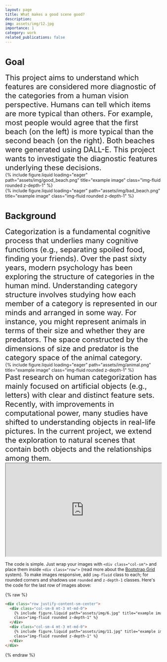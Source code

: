```yaml
---
layout: page
title: What makes a good scene good?
description:
img: assets/img/12.jpg
importance: 1
category: work
related_publications: false
---
```


# Goal

<span style="font-size:24px">
This project aims to understand which features are considered more diagnostic of the categories from a human vision perspective. Humans can tell which items are more typical than others. For example, most people would agree that the first beach (on the left) is more typical than the second beach (on the right). Both beaches were generated using DALL-E. This project wants to investigate the diagnostic features underlying these decisions.
</span>
<div class="row">
    <div class="col-sm mt-3 mt-md-0">
        {% include figure.liquid loading="eager" path="assets/img/good_beach.png" title="example image" class="img-fluid rounded z-depth-1" %}
    </div>
    <div class="col-sm mt-3 mt-md-0">
        {% include figure.liquid loading="eager" path="assets/img/bad_beach.png" title="example image" class="img-fluid rounded z-depth-1" %}
    </div>
</div>

# Background

<span style="font-size:24px">
Categorization is a fundamental cognitive process that underlies many cognitive functions (e.g., separating spoiled food, finding your friends). Over the past sixty years, modern psychology has been exploring the structure of categories in the human mind. Understanding category structure involves studying how each member of a category is represented in our minds and arranged in some way. For instance, you might represent animals in terms of their size and whether they are predators. The space constructed by the dimensions of size and predator is the category space of the animal category.
</span>
<div class="row">
    <div class="col-sm mt-3 mt-md-0">
        {% include figure.liquid loading="eager" path="assets/img/animal.png" title="example image" class="img-fluid rounded z-depth-1" %}
    </div>
</div>

<span style="font-size:24px">
Past research on human categorization has mainly focused on artificial objects (e.g., letters) with clear and distinct feature sets. Recently, with improvements in computational power, many studies have shifted to understanding objects in real-life pictures. In the current project, we extend the exploration to natural scenes that contain both objects and the relationships among them.
</span>

<iframe
  src="https://codepen.io/team/codepen/embed/preview/PNaGbb"
  style="width:100%; height:300px;"
></iframe>

The code is simple.
Just wrap your images with `<div class="col-sm">` and place them inside `<div class="row">` (read more about the <a href="https://getbootstrap.com/docs/4.4/layout/grid/">Bootstrap Grid</a> system).
To make images responsive, add `img-fluid` class to each; for rounded corners and shadows use `rounded` and `z-depth-1` classes.
Here's the code for the last row of images above:

{% raw %}

```html
<div class="row justify-content-sm-center">
  <div class="col-sm-8 mt-3 mt-md-0">
    {% include figure.liquid path="assets/img/6.jpg" title="example image"
    class="img-fluid rounded z-depth-1" %}
  </div>
  <div class="col-sm-4 mt-3 mt-md-0">
    {% include figure.liquid path="assets/img/11.jpg" title="example image"
    class="img-fluid rounded z-depth-1" %}
  </div>
</div>
```

{% endraw %}
